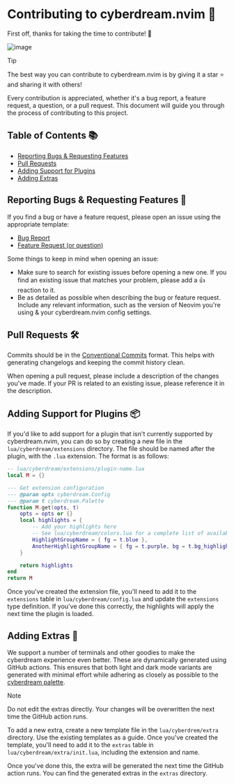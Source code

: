 # Contributing to cyberdream.nvim 🚀

First off, thanks for taking the time to contribute! 🎉

![image](https://github.com/scottmckendry/cyberdream.nvim/assets/39483124/5c4cfa7e-e787-4a06-ba8c-f4aa8f06805a)

> [!TIP]
> The best way you can contribute to cyberdream.nvim is by giving it a star ⭐️ and sharing it with others!

Every contribution is appreciated, whether it's a bug report, a feature request, a question, or a pull request. This document will guide you through the process of contributing to this project.

## Table of Contents 📚

- [Reporting Bugs & Requesting Features](#reporting-bugs--requesting-features-)
- [Pull Requests](#pull-requests-)
- [Adding Support for Plugins](#adding-support-for-plugins-)
- [Adding Extras](#adding-extras-)

## Reporting Bugs & Requesting Features 🐛

If you find a bug or have a feature request, please open an issue using the appropriate template:

- [Bug Report](https://github.com/scottmckendry/cyberdream.nvim/issues/new?assignees=&labels=bug&projects=&template=bug.yml)
- [Feature Request (or question)](https://github.com/scottmckendry/cyberdream.nvim/issues/new?assignees=&labels=question&projects=&template=question.yml)

Some things to keep in mind when opening an issue:

- Make sure to search for existing issues before opening a new one. If you find an existing issue that matches your problem, please add a 👍 reaction to it.
- Be as detailed as possible when describing the bug or feature request. Include any relevant information, such as the version of Neovim you're using & your cyberdream.nvim config settings.

## Pull Requests 🛠

Commits should be in the [Conventional Commits](https://www.conventionalcommits.org/en/v1.0.0/) format. This helps with generating changelogs and keeping the commit history clean.

When opening a pull request, please include a description of the changes you've made. If your PR is related to an existing issue, please reference it in the description.

## Adding Support for Plugins 📦

If you'd like to add support for a plugin that isn't currently supported by cyberdream.nvim, you can do so by creating a new file in the `lua/cyberdream/extensions` directory. The file should be named after the plugin, with the `.lua` extension. The format is as follows:

```lua
-- lua/cyberdream/extensions/plugin-name.lua
local M = {}

--- Get extension configuration
--- @param opts cyberdream.Config
--- @param t cyberdream.Palette
function M.get(opts, t)
    opts = opts or {}
    local highlights = {
        -- Add your highlights here
        -- See lua/cyberdream/colors.lua for a complete list of available colors in the palette
        HighlightGroupName = { fg = t.blue },
        AnotherHighlightGroupName = { fg = t.purple, bg = t.bg_highlight },
    }

    return highlights
end
return M
```

Once you've created the extension file, you'll need to add it to the `extensions` table in `lua/cyberdream/config.lua` and update the `extensions` type definition. If you've done this correctly, the highlights will apply the next time the plugin is loaded.

## Adding Extras 🎨

We support a number of terminals and other goodies to make the cyberdream experience even better. These are dynamically generated using GitHub actions. This ensures that both light and dark mode variants are generated with minimal effort while adhering as closely as possible to the [cyberdream palette](https://github.com/scottmckendry/cyberdream.nvim/blob/main/lua/cyberdream/colors.lua).

> [!NOTE]
> Do not edit the extras directly. Your changes will be overwritten the next time the GitHub action runs.

To add a new extra, create a new template file in the `lua/cyberdrem/extra` directory. Use the existing templates as a guide. Once you've created the template, you'll need to add it to the `extras` table in `lua/cyberdream/extra/init.lua`, including the extension and name.

Once you've done this, the extra will be generated the next time the GitHub action runs. You can find the generated extras in the `extras` directory.
